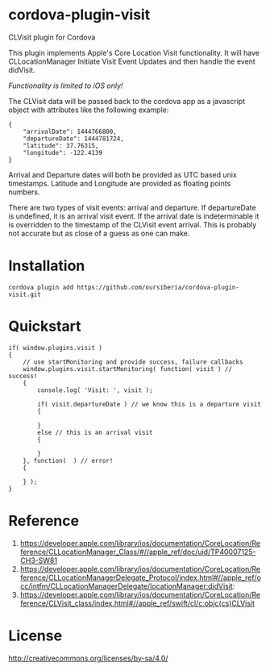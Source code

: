 # cordova-plugin-visit
CLVisit plugin for Cordova

This plugin implements Apple's Core Location Visit functionality. It will have CLLocationManager Initiate Visit Event Updates and then handle the event didVisit.

*Functionality is limited to iOS only!*

The CLVisit data will be passed back to the cordova app as a javascript object with attributes like the following example:


```
{
	"arrivalDate": 1444766800,
	"departureDate": 1444781724,
	"latitude": 37.76315,
	"longitude": -122.4139
}
```

Arrival and Departure dates will both be provided as UTC based unix timestamps.
Latitude and Longitude are provided as floating points numbers.

There are two types of visit events: arrival and departure.
If departureDate is undefined, it is an arrival visit event.
If the arrival date is indeterminable it is overridden to the timestamp of the CLVisit event arrival. This is probably not accurate but as close of a guess as one can make.

# Installation
`cordova plugin add https://github.com/oursiberia/cordova-plugin-visit.git`

# Quickstart
```
if( window.plugins.visit )
{
	// use startMonitoring and provide success, failure callbacks
	window.plugins.visit.startMonitoring( function( visit ) // success!
	{
		console.log( 'Visit: ', visit );

		if( visit.departureDate ) // we know this is a departure visit
		{

		}
		else // this is an arrival visit
		{

		}
	}, function(  ) // error!
	{

	} );
}
```

# Reference
1. https://developer.apple.com/library/ios/documentation/CoreLocation/Reference/CLLocationManager_Class/#//apple_ref/doc/uid/TP40007125-CH3-SW81
1. https://developer.apple.com/library/ios/documentation/CoreLocation/Reference/CLLocationManagerDelegate_Protocol/index.html#//apple_ref/occ/intfm/CLLocationManagerDelegate/locationManager:didVisit:
1. https://developer.apple.com/library/ios/documentation/CoreLocation/Reference/CLVisit_class/index.html#//apple_ref/swift/cl/c:objc(cs)CLVisit

# License
http://creativecommons.org/licenses/by-sa/4.0/
